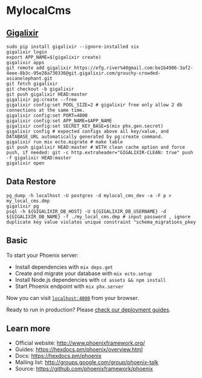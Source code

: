 # MylocalCms

## [Gigalixir](https://gigalixir.readthedocs.io/en/latest/main.html#getting-started-guide)

```
sudo pip install gigalixir --ignore-installed six
gigalixir login
export APP_NAME=$(gigalixir create)
gigalixir apps
git remote add gigalixir https://efg.river%40gmail.com:be1b4906-3af2-4eee-8b3c-95e28a730336@git.gigalixir.com/grouchy-crowded-asianelephant.git
git fetch gigalixir
git checkout -b gigalixir
git push gigalixir HEAD:master
gigalixir pg:create --free
gigalixir config:set POOL_SIZE=2 # gigalixir free only allow 2 db connections at the same time.
gigalixir config:set PORT=4000
gigalixir config:set APP_NAME=$APP_NAME
gigalixir config:set SECRET_KEY_BASE=$(mix phx.gen.secret)
gigalixir config # expected configs above all key/value, and DATABASE_URL automatically generated by pg:create command.
gigalixir run mix ecto.migrate # make table
git push gigalixir HEAD:master # WITH clean cache option and force push, if needed: git -c http.extraheader="GIGALIXIR-CLEAN: true" push -f gigalixir HEAD:master
gigalixir open
```

## Data Restore

```
pg_dump -h localhost -U postgres -d mylocal_cms_dev -a -F p > my_local_cms.dmp 
gigalixir pg
psql -h ${GIGALIXIR_DB_HOST} -U ${GIGALIXIR_DB_USERNAME} -d ${GIGALIXIR_DB_NAME} -f ./my_local_cms.dmp # input password , ignore duplicate key value violates unique constraint "schema_migrations_pkey
```

## Basic

To start your Phoenix server:

  * Install dependencies with `mix deps.get`
  * Create and migrate your database with `mix ecto.setup`
  * Install Node.js dependencies with `cd assets && npm install`
  * Start Phoenix endpoint with `mix phx.server`

Now you can visit [`localhost:4000`](http://localhost:4000) from your browser.

Ready to run in production? Please [check our deployment guides](https://hexdocs.pm/phoenix/deployment.html).

## Learn more

  * Official website: http://www.phoenixframework.org/
  * Guides: https://hexdocs.pm/phoenix/overview.html
  * Docs: https://hexdocs.pm/phoenix
  * Mailing list: http://groups.google.com/group/phoenix-talk
  * Source: https://github.com/phoenixframework/phoenix
